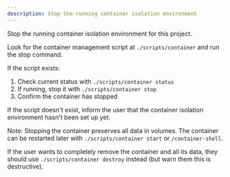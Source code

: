 ```yaml
---
description: Stop the running container isolation environment
---
```


Stop the running container isolation environment for this project.

Look for the container management script at `./scripts/container` and run the stop command.

If the script exists:
1. Check current status with `./scripts/container status`
2. If running, stop it with `./scripts/container stop`
3. Confirm the container has stopped

If the script doesn't exist, inform the user that the container isolation environment hasn't been set up yet.

Note: Stopping the container preserves all data in volumes. The container can be restarted later with `./scripts/container start` or `/container-shell`.

If the user wants to completely remove the container and all its data, they should use `./scripts/container destroy` instead (but warn them this is destructive).
